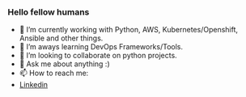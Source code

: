 ### Hello fellow humans 

- 🔭 I’m currently working with Python, AWS, Kubernetes/Openshift, Ansible and other things.
- 🌱 I’m aways learning DevOps Frameworks/Tools.
- 👯 I’m looking to collaborate on python projects.
- 💬 Ask me about anything :)
- 📫 How to reach me: 
- [Linkedin](https://linkedin.com/in/lucasgherculano)


